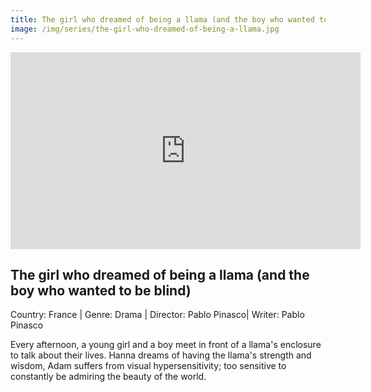 ```yaml
---
title: The girl who dreamed of being a llama (and the boy who wanted to be blind)
image: /img/series/the-girl-who-dreamed-of-being-a-llama.jpg
---
```


<iframe width="560" height="315" src="https://player.vimeo.com/video/465006477?h=291913189f" frameborder="0" allow="accelerometer; autoplay; encrypted-media; gyroscope; picture-in-picture" allowfullscreen></iframe>

## The girl who dreamed of being a llama (and the boy who wanted to be blind)

Country: France | Genre: Drama | Director: Pablo Pinasco| Writer: Pablo Pinasco

Every afternoon, a young girl and a boy meet in front of a llama's enclosure to talk about their lives. Hanna dreams of having the llama's strength and wisdom, Adam suffers from visual hypersensitivity; too sensitive to constantly be admiring the beauty of the world.
